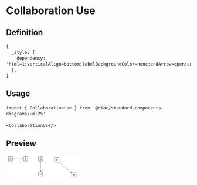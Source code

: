 # Collaboration Use

## Definition

```
{
  _style: { 
    dependency: 'html=1;verticalAlign=bottom;labelBackgroundColor=none;endArrow=open;endFill=0;dashed=1;',
  },
}
```

## Usage

```
import { CollaborationUse } from '@diac/standard-components-diagrams/uml25'

<CollaborationUse/>
```

## Preview

<img src="./collaboration-use.png" width="200"/>

